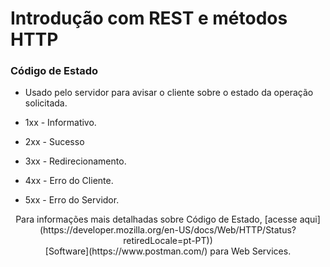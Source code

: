 # Introdução com REST e métodos HTTP



### Código de Estado

- Usado pelo servidor para avisar o cliente sobre o estado da operação solicitada.

- 1xx - Informativo.

- 2xx - Sucesso

- 3xx - Redirecionamento.

- 4xx - Erro do Cliente.

- 5xx - Erro do Servidor.

<div align="center">Para informações mais detalhadas sobre Código de Estado, [acesse aqui](https://developer.mozilla.org/en-US/docs/Web/HTTP/Status?retiredLocale=pt-PT))</div>

<div align="center">[Software](https://www.postman.com/) para Web Services.</div>



### 
